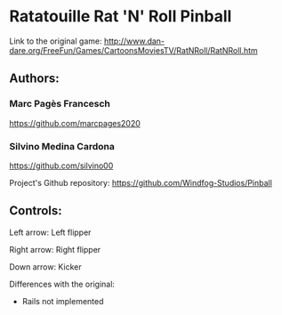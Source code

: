 # Ratatouille Rat 'N' Roll Pinball

Link to the original game: http://www.dan-dare.org/FreeFun/Games/CartoonsMoviesTV/RatNRoll/RatNRoll.htm

## Authors:

### Marc Pagès Francesch
https://github.com/marcpages2020

### Silvino Medina Cardona
https://github.com/silvino00

Project's Github repository: https://github.com/Windfog-Studios/Pinball

## Controls:

Left arrow: Left flipper

Right arrow: Right flipper

Down arrow: Kicker

Differences with the original:
- Rails not implemented
